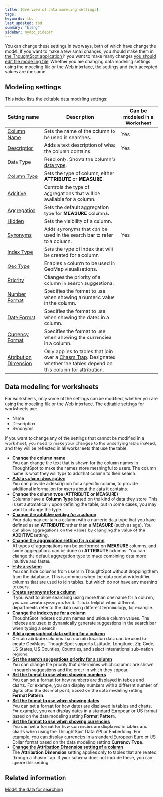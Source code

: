 ```yaml
---
title: [Overview of data modeling settings]
tags:
keywords: tbd
last_updated: tbd
summary: "blerg"
sidebar: mydoc_sidebar
---
```


You can change these settings in two ways, both of which have change the model. If you want to make a few small changes, you should [make them in the ThoughtSpot application ](../../shared/conrefs/../../admin/data_modeling/model_data_in_UI.html) if you want to make many changes [you should edit the modelling file](../../shared/conrefs/../../admin/data_modeling/edit_model_file.html#). Whether you are changing data modeling settings using the modeling file or the Web interface, the settings and their accepted values are the same.

## Modeling settings

This index lists the editable data modeling settings:

|Setting name|Description|Can be modeled in a Worksheet|
|------------|-----------|-----------------------------|
|[Column Name](change_column_names.html#)|Sets the name of the column to be used in searches.|Yes|
|[Description](change_column_description.html#)|Adds a text description of what the column contains.|Yes|
|Data Type|Read only. Shows the column's [data type](../loading/datatypes.html#).| |
|[Column Type](change_column_type.html#)|Sets the type of column, either **ATTRIBUTE** or **MEASURE**.| |
|[Additive](change_column_additive.html#)|Controls the type of aggregations that will be available for a column.| |
|[Aggregation](change_aggreg_type.html#)|Sets the default aggregation type for **MEASURE** columns.| |
|[Hidden](change_column_visibility.html#)|Sets the visibility of a column.| |
|[Synonyms](create_synonyms.html#)|Adds synonyms that can be used in the search bar to refer to a column.|Yes|
|[Index Type](change_index.html#)|Sets the type of index that will be created for a column.| |
|[Geo Type](model_geo_data.html#)|Enables a column to be used in GeoMap visualizations.| |
|[Priority](change_column_priority.html#)|Changes the priority of a column in search suggestions.| |
|[Number Format](set_format_pattern_numbers.html#)|Specifies the format to use when showing a numeric value in the column.| |
|[Date Format](set_format_pattern.html#)|Specifies the format to use when showing the dates in a column.| |
|[Currency Format](set_the_format_to_use_when_showing_currencies.html)|Specifies the format to use when showing the currencies in a column.| |
|[Attribution Dimension](attributable_dimension.html#)|Only applies to tables that join over a [Chasm Trap](../loading/chasm_trap.html#). Designates whether the tables depend on this column for attribution.| |

## Data modeling for worksheets

For worksheets, only some of the settings can be modified, whether you are using the modeling file or the Web interface. The editable settings for worksheets are:

-   Name
-   Description
-   Synonyms

If you want to change any of the settings that cannot be modified in a worksheet, you need to make your changes to the underlying table instead, and they will be reflected in all worksheets that use the table.

-   **[Change the column name](../../admin/data_modeling/change_column_names.html)**  
You can change the text that is shown for the column names in ThoughtSpot to make the names more meaningful to users. The column name is what they will type to add that column to their search.
-   **[Add a column description](../../admin/data_modeling/change_column_description.html)**  
You can provide a description for a specific column, to provide additional information for users about the data it contains.
-   **[Change the column type (ATTRIBUTE or MEASURE)](../../admin/data_modeling/change_column_type.html)**  
Columns have a **Column Type** based on the kind of data they store. This is set automatically upon defining the table, but in some cases, you may want to change the type.
-   **[Change the additive setting for a column](../../admin/data_modeling/change_column_additive.html)**  
Your data may contain a column with a numeric data type that you have defined as an **ATTRIBUTE** rather than a **MEASURE** (such as age). You can allow aggregations on the values by changing the value of the **ADDITIVE** setting.
-   **[Change the aggregation setting for a column](../../admin/data_modeling/change_aggreg_type.html)**  
All types of aggregations can be performed on **MEASURE** columns, and some aggregations can be done on **ATTRIBUTE** columns. You can change the default aggregation type to make combining data more intuitive and faster.
-   **[Hide a column](../../admin/data_modeling/change_column_visibility.html)**  
You can hide columns from users in ThoughtSpot without dropping them from the database. This is common when the data contains identifier columns that are used to join tables, but which do not have any meaning to users.
-   **[Create synonyms for a column](../../admin/data_modeling/create_synonyms.html)**  
If you want to allow searching using more than one name for a column, you can create synonyms for it. This is helpful when different departments refer to the data using different terminology, for example.
-   **[Change the index type for a column](../../admin/data_modeling/change_index.html)**  
ThoughtSpot indexes column names and unique column values. The indexes are used to dynamically generate suggestions in the search bar when typing a search.
-   **[Add a geographical data setting for a column](../../admin/data_modeling/model_geo_data.html)**  
Certain attribute columns that contain location data can be used to create GeoMaps. ThoughtSpot supports Latitude, Longitude, Zip Code, US States, US Counties, Countries, and select international sub-nation regions.
-   **[Set the search suggestions priority for a column](../../admin/data_modeling/change_column_priority.html)**  
You can change the priority that determines which columns are shown in search suggestions and the order in which they appear.
-   **[Set the format to use when showing numbers](../../admin/data_modeling/set_format_pattern_numbers.html)**  
You can set a format for how numbers are displayed in tables and charts. For example, you can display numbers with a different number of digits after the decimal point, based on the data modeling setting **Format Pattern**.
-   **[Set the format to use when showing dates](../../admin/data_modeling/set_format_pattern.html)**  
You can set a format for how dates are displayed in tables and charts. For example, you can display dates in a standard European or US format based on the data modeling setting **Format Pattern**.
-   **[Set the format to use when showing currencies](../../admin/data_modeling/set_the_format_to_use_when_showing_currencies.html)**  
You can set a format for how currencies are displayed in tables and charts when using the ThoughtSpot Data API or Embedding. For example, you can display currencies in a standard European Euro or US Dollar format based on the data modeling setting **Currency Type**.
-   **[Change the Attribution Dimension setting of a column](../../admin/data_modeling/attributable_dimension.html)**  
The **Attribution Dimension** setting applies only to tables that are related through a chasm trap. If your schema does not include these, you can ignore this setting.


## Related information  

[Model the data for searching](semantic_modeling.html#)
